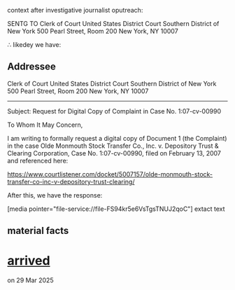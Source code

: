 context  after investigative  journalist oputreach:  

SENTG TO 
Clerk of Court 
United States District Court 
Southern District of New York 
500 Pearl Street, Room 200 
New York, NY 10007 


∴ likedey  we  have:

## Addressee

Clerk of Court 
United States District Court 
Southern District of New York 
500 Pearl Street, Room 200 
New York, NY 10007 

---


Subject: Request for Digital Copy of Complaint in Case No. 1:07-cv-00990 

To Whom It May Concern, 

I am writing to formally request a digital copy of Document 1 (the Complaint) in the case Olde Monmouth Stock Transfer 
Co., Inc. v. Depository Trust & Clearing Corporation, Case No. 1:07-cv-00990, filed on February 13, 2007 and referenced here:

https://www.courtlistener.com/docket/5007157/olde-monmouth-stock-transfer-co-inc-v-depository-trust-clearing/ 






After this, we  have  the response:


[media pointer="file-service://file-FS94kr5e6VsTgsTNUJ2qoC"]
extact  text




## material facts

# [arrived](https://discord.com/channels/1102309240145707049/1136342078633283716/1353760530703060993)

on  29  Mar 2025

